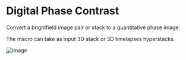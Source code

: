 # Digital Phase Contrast

Convert a brightfield image pair or stack to a quantitative phase image.

The macro can take as input 3D stack or 3D timelapses hyperstacks.

![image](https://user-images.githubusercontent.com/3415561/219724862-b06e1c7c-6a90-4d72-8060-6fd57df30e54.png)

